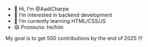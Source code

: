 - 👋 Hi, I’m @AadiCharpe
- 👀 I’m interested in backend development
- 🌱 I’m currently learning HTML/CSS/JS
- 😄 Pronouns: he/him
  
My goal is to get 500 contributions by the end of 2025 !!!
<!---
AadiCharpe/AadiCharpe is a ✨ special ✨ repository because its `README.md` (this file) appears on your GitHub profile.
You can click the Preview link to take a look at your changes.
--->

